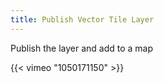 ```yaml
---
title: Publish Vector Tile Layer
---
```


Publish the layer and add to a map

{{< vimeo "1050171150" >}}

